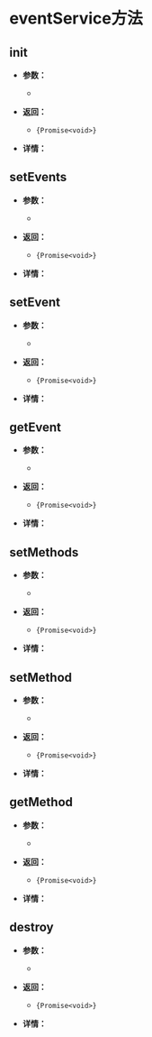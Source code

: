 # eventService方法

## init

- **参数：**

  - 

- **返回：**

  - `{Promise<void>}`

- **详情：**

## setEvents

- **参数：**

  - 

- **返回：**

  - `{Promise<void>}`

- **详情：**

## setEvent

- **参数：**

  - 

- **返回：**

  - `{Promise<void>}`

- **详情：**

## getEvent

- **参数：**

  - 

- **返回：**

  - `{Promise<void>}`

- **详情：**

## setMethods

- **参数：**

  - 

- **返回：**

  - `{Promise<void>}`

- **详情：**

## setMethod

- **参数：**

  - 

- **返回：**

  - `{Promise<void>}`

- **详情：**

## getMethod

- **参数：**

  - 

- **返回：**

  - `{Promise<void>}`

- **详情：**

## destroy

- **参数：**

  - 

- **返回：**

  - `{Promise<void>}`

- **详情：**
